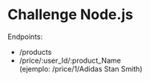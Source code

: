 <h1 class="code-line" data-line-start=0 data-line-end=1 ><a id="Challenge_Nodejs_0"></a>Challenge Node.js</h1>
<p class="has-line-data" data-line-start="2" data-line-end="3">Endpoints:</p>
<ul>
<li class="has-line-data" data-line-start="3" data-line-end="4">/products</li>
<li class="has-line-data" data-line-start="4" data-line-end="7">/price/:user_Id/:product_Name<br>
(ejemplo: /price/1/Adidas Stan Smith)</li>
</ul>
